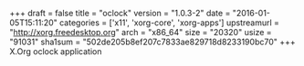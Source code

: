 +++
draft = false
title = "oclock"
version = "1.0.3-2"
date = "2016-01-05T15:11:20"
categories = ['x11', 'xorg-core', 'xorg-apps']
upstreamurl = "http://xorg.freedesktop.org"
arch = "x86_64"
size = "20320"
usize = "91031"
sha1sum = "502de205b8ef207c7833ae829718d8233190bc70"
+++
X.Org oclock application